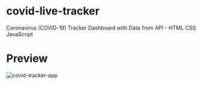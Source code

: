 # covid-live-tracker
Coronavirus (COVID-19) Tracker Dashboard with Data from API - HTML CSS JavaScript

# Preview

![covid-tracker-app](https://user-images.githubusercontent.com/52242991/128877850-7a4d1d51-c46f-4cfe-bf4a-80dae6e5eb90.png)
